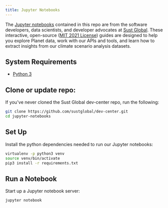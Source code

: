 ```yaml
---
title: Jupyter Notebooks
---
```


The [Jupyter notebooks](http://jupyter-notebook-beginner-guide.readthedocs.io/en/latest/what_is_jupyter.html) contained in this repo are from the software developers, data scientists, and developer advocates at [Sust Global](https://www.sustglobal.com/). These interactive, open-source ([MIT 2021 License](https://github.com/sustglobal/dev-center/blob/main/LICENSE)) guides are designed to help you explore Planet data, work with our APIs and tools, and learn how to extract insights from our climate scenario analysis datasets.

## System Requirements

* [Python 3](https://www.python.org/downloads/release/python-380/)

## Clone or update repo:

If you've never cloned the Sust Global dev-center repo, run the following:

```bash
git clone https://github.com/sustglobal/dev-center.git
cd jupyter-notebooks
```

## Set Up

Install the python dependencies needed to run our Jupyter notebooks:

```bash
virtualenv -p python3 venv
source venv/bin/activate
pip3 install -r requirements.txt
```

## Run a Notebook

Start up a Jupyter notebook server:

```bash
jupyter notebook
```
